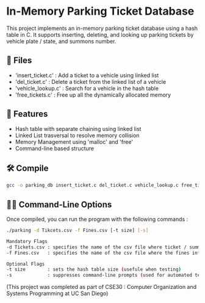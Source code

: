 # <C>In-Memory Parking Ticket Database

This project implements an in-memory parking ticket database using a hash table in C.
It supports inserting, deleting, and looking up parking tickets by vehicle plate / state, and summons number.

## 📂 Files
- 'insert_ticket.c'  : Add a ticket to a vehicle using linked list
- 'del_ticket.c'     : Delete a ticket from the linked list of a vehicle
- 'vehicle_lookup.c' : Search for a vehicle in the hash table
- 'free_tickets.c'   : Free up all the dynamically allocated memory

## 🌟 Features
- Hash table with separate chaining using linked list
- Linked List trasversal to resolve memory collision
- Memory Management using 'malloc' and 'free'
- Command-line based structure

## 🛠️ Compile
```bash
gcc -o parking_db insert_ticket.c del_ticket.c vehicle_lookup.c free_tickets.c
```

## 🧑‍💻 Command-Line Options
Once compiled, you can run the program with the following commands :
```bash
./parking -d Tikcets.csv -f Fines.csv [-t size] [-s]

Mandatory Flags
-d Tickets.csv : specifies the name of the csv file where ticket / summons are stored
-f Fines.csv   : specifies the name of the csv file where the fines information are stored

Optional Flags
-t size        : sets the hash table size (usefule when testing)
-s             : suppresses command-line prompts (used for automated test harness)
```



(This project was completed as part of CSE30 : Computer Organization and Systems Programming at UC San Diego)
